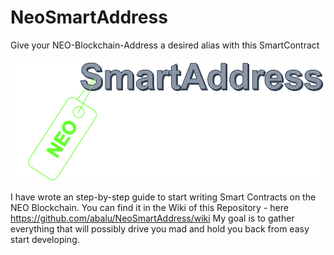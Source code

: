 # NeoSmartAddress
Give your NEO-Blockchain-Address a desired alias with this SmartContract

![alt text](https://github.com/abalu/NeoSmartAddress/blob/master/img/smartAddress.PNG)

I have wrote an step-by-step guide to start writing Smart Contracts on the NEO Blockchain. 
You can find it in the Wiki of this Repository - here https://github.com/abalu/NeoSmartAddress/wiki
My goal is to gather everything that will possibly drive you mad and hold you back from easy start developing.
